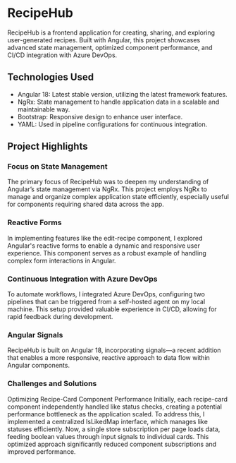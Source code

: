 # RecipeHub

RecipeHub is a frontend application for creating, sharing, and exploring user-generated recipes. Built with Angular, this project showcases advanced state management, optimized component performance, and CI/CD integration with Azure DevOps.

## Technologies Used
- Angular 18: Latest stable version, utilizing the latest framework features.
- NgRx: State management to handle application data in a scalable and maintainable way.
- Bootstrap: Responsive design to enhance user interface.
- YAML: Used in pipeline configurations for continuous integration.

## Project Highlights

### Focus on State Management
The primary focus of RecipeHub was to deepen my understanding of Angular’s state management via NgRx. This project employs NgRx to manage and organize complex application state efficiently, especially useful for components requiring shared data across the app.

### Reactive Forms
In implementing features like the edit-recipe component, I explored Angular's reactive forms to enable a dynamic and responsive user experience. This component serves as a robust example of handling complex form interactions in Angular.

### Continuous Integration with Azure DevOps
To automate workflows, I integrated Azure DevOps, configuring two pipelines that can be triggered from a self-hosted agent on my local machine. This setup provided valuable experience in CI/CD, allowing for rapid feedback during development.

### Angular Signals
RecipeHub is built on Angular 18, incorporating signals—a recent addition that enables a more responsive, reactive approach to data flow within Angular components.

### Challenges and Solutions
Optimizing Recipe-Card Component Performance
Initially, each recipe-card component independently handled like status checks, creating a potential performance bottleneck as the application scaled. To address this, I implemented a centralized IsLikedMap interface, which manages like statuses efficiently. Now, a single store subscription per page loads data, feeding boolean values through input signals to individual cards. This optimized approach significantly reduced component subscriptions and improved performance.